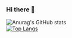 ### Hi there 👋

<!--
**xfelipetavares/xfelipetavares** is a ✨ _special_ ✨ repository because its `README.md` (this file) appears on your GitHub profile.

Here are some ideas to get you started:

- 🔭 I’m currently working on ...
- 🌱 I’m currently learning ...
- 👯 I’m looking to collaborate on ...
- 🤔 I’m looking for help with ...
- 💬 Ask me about ...
- 📫 How to reach me: ...
- 😄 Pronouns: ...
- ⚡ Fun fact: ...
-->


![Anurag's GitHub stats](https://github-readme-stats.vercel.app/api?username=xfelipetavares&show_icons=true&theme=dracula)<br>
[![Top Langs](https://github-readme-stats.vercel.app/api/top-langs/?username=xfelipetavares&theme=dracula)](https://github.com/anuraghazra/github-readme-stats)



